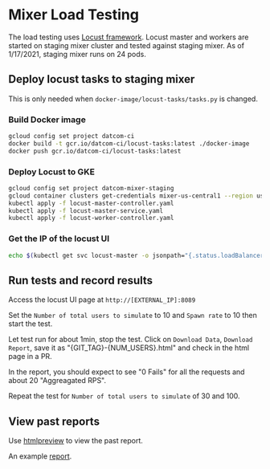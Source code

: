 # Mixer Load Testing

The load testing uses [Locust framework](https://docs.locust.io/en/stable/quickstart.html).
Locust master and workers are started on staging mixer cluster and tested against staging mixer.
As of 1/17/2021, staging mixer runs on 24 pods.

## Deploy locust tasks to staging mixer

This is only needed when `docker-image/locust-tasks/tasks.py` is changed.

### Build Docker image

```bash
gcloud config set project datcom-ci
docker build -t gcr.io/datcom-ci/locust-tasks:latest ./docker-image
docker push gcr.io/datcom-ci/locust-tasks:latest
```

### Deploy Locust to GKE

```bash
gcloud config set project datcom-mixer-staging
gcloud container clusters get-credentials mixer-us-central1 --region us-central1
kubectl apply -f locust-master-controller.yaml
kubectl apply -f locust-master-service.yaml
kubectl apply -f locust-worker-controller.yaml
```

### Get the IP of the locust UI

```bash
echo $(kubectl get svc locust-master -o jsonpath="{.status.loadBalancer.ingress[0].ip}")
```

## Run tests and record results

Access the locust UI page at `http://[EXTERNAL_IP]:8089`

Set the `Number of total users to simulate` to 10 and `Spawn rate` to 10 then
start the test.

Let test run for about 1min, stop the test. Click on `Download Data`,
`Download Report`, save it as "{GIT_TAG}-{NUM_USERS}.html" and check in the
html page in a PR.

In the report, you should expect to see "0 Fails" for all the requests and about 20
"Aggreagated RPS".

Repeat the test for `Number of total users to simulate` of 30 and 100.

## View past reports

Use [htmlpreview](https://htmlpreview.github.io/) to view the past report.

An example [report](http://htmlpreview.github.io/?https://github.com/datacommonsorg/mixer/blob/master/test/load_testing/reports/bbc418e-10.html).
